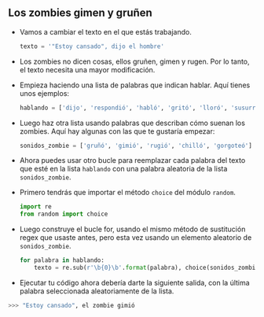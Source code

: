 ## Los zombies gimen y gruñen

- Vamos a cambiar el texto en el que estás trabajando.
  ```python
  texto = '"Estoy cansado", dijo el hombre'
  ```

- Los zombies no dicen cosas, ellos gruñen, gimen y rugen. Por lo tanto, el texto necesita una mayor modificación.

- Empieza haciendo una lista de palabras que indican hablar. Aquí tienes unos ejemplos:

    ```python
    hablando = ['dijo', 'respondió', 'habló', 'gritó', 'lloró', 'susurró']
    ```

- Luego haz otra lista usando palabras que describan cómo suenan los zombies. Aquí hay algunas con las que te gustaría empezar:

    ```python
    sonidos_zombie = ['gruñó', 'gimió', 'rugió', 'chilló', 'gorgoteó']
    ```

- Ahora puedes usar otro bucle para reemplazar cada palabra del texto que esté en la lista `hablando` con una palabra aleatoria de la lista `sonidos_zombie`.

- Primero tendrás que importar el método `choice` del módulo `random`.

    ```python
    import re
    from random import choice
    ```

- Luego construye el bucle for, usando el mismo método de sustitución regex que usaste antes, pero esta vez usando un elemento aleatorio de `sonidos_zombie`.

    ```python
    for palabra in hablando:
        texto = re.sub(r'\b{0}\b'.format(palabra), choice(sonidos_zombie), texto)
    ```

- Ejecutar tu código ahora debería darte la siguiente salida, con la última palabra seleccionada aleatoriamente de la lista.

```python
>>> "Estoy cansado", el zombie gimió
```
